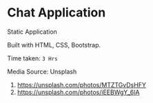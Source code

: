 # Chat Application

Static Application

Built with HTML, CSS, Bootstrap.

Time taken: `3 Hrs`

Media Source: Unsplash

1. https://unsplash.com/photos/MTZTGvDsHFY
2. https://unsplash.com/photos/iEEBWgY_6lA
